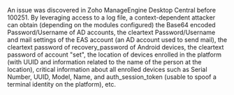 An issue was discovered in Zoho ManageEngine Desktop Central before 100251. By leveraging access to a log file, a context-dependent attacker can obtain (depending on the modules configured) the Base64 encoded Password/Username of AD accounts, the cleartext Password/Username and mail settings of the EAS account (an AD account used to send mail), the cleartext password of recovery_password of Android devices, the cleartext password of account "set", the location of devices enrolled in the platform (with UUID and information related to the name of the person at the location), critical information about all enrolled devices such as Serial Number, UUID, Model, Name, and auth_session_token (usable to spoof a terminal identity on the platform), etc.